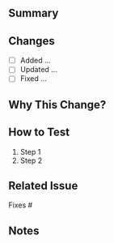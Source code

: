 ##  Summary 
<!-- 請簡單描述這個 PR 做了什麼改動 -->

##  Changes 
<!-- 列出你具體改了哪些東西 -->
- [ ] Added ...
- [ ] Updated ...
- [ ] Fixed ...

##  Why This Change? 
<!-- 為什麼需要這個改動？解決了什麼問題？ -->

##  How to Test 
<!-- 如何驗證改動正確？ -->
1. Step 1
2. Step 2

##  Related Issue 
<!-- 如果有相關 issue，請貼上連結 -->
Fixes #

##  Notes 
<!-- 額外資訊或注意事項（選填） -->
